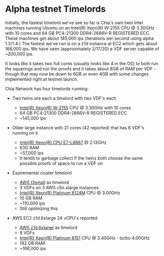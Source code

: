 # Alpha testnet Timelords

Initially, the fastest timelord we've see so far is Chia's own twin Intel machines running Ubuntu on an Intel(R) Xeon(R) W-2155 CPU @ 3.30GHz with 10 cores and  64 GB PC4-21300 DDR4-2666V-R REGISTERED ECC. These machines get about 145,000 ips (iterations per second using alpha 1.3/1.4.) The fastest we've run is on a z1d instance at EC2 which gets about 166,000 ips. We have seen (approximately 2/17/20) a VDF server capable of ~200,000 ips.

It looks like it takes two full cores (usually looks like 4 in the OS) to both run the squarings and run the proofs and it takes about 8GB of RAM per VDF - though that may now be down to 6GB or even 4GB with some changes implemented right at testnet launch.

Chia Network has four timelords running:

*   Two twins are each a timelord with two VDF's each
    *   [Intel(R) Xeon(R) W-2155](https://ark.intel.com/content/www/us/en/ark/products/125042/intel-xeon-w-2155-processor-13-75m-cache-3-30-ghz.html) CPU @ 3.30GHz with 10 cores
    *   64 GB PC4-21300 DDR4-2666V-R REGISTERED ECC
    *   ~145,000 ips

*   Older large instance with 21 cores (42 reported) that has 6 VDF's running on it
    *   [Intel(R) Xeon(R) CPU E7-L8867](https://ark.intel.com/content/www/us/en/ark/products/53577/intel-xeon-processor-e7-8867l-30m-cache-2-13-ghz-6-40-gt-s-intel-qpi.html)  @ 2.13GHz
    *   63G RAM
    *   ~57,000 ips
    *   It tends to garbage collect if the twins both choose the same possible proofs of space to run a VDF on

*   Expiremental cluster timelord
    *   [AWS t3small](https://aws.amazon.com/ec2/instance-types/t3/) as timelord
    *   3 VDFs on 3 AWS c5n.xlarge instances
    *   [Intel(R) Xeon(R) Platinum 8124M](https://en.wikichip.org/wiki/intel/xeon_platinum/8124m) CPU @ 3.00GHz
    *   10 GB RAM
    *   ~110,000 ips
    *   Still optimizing this

*   AWS EC2 z1d.6xlarge 24 vCPU's reported
    *   [AWS z1d.6xlarge](https://aws.amazon.com/ec2/instance-types/z1d/) as timelord
    *   8 VDFs
    *   [Intel(R) Xeon(R) Platinum 8151](https://www.cpubenchmark.net/cpu.php?cpu=Intel+Xeon+Platinum+8151+%40+3.40GHz&id=3458) CPU @ 3.40GHz - turbo 4.00GHz
    *   192 GB RAM
    *   ~166,000 ips